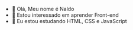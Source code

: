 - 👋 Olá, Meu nome é Naldo
- 👀 Estou interessado em aprender Front-end
- 🌱 Eu estou estudando HTML, CSS e JavaScript

<!---
jrNaldo/jrNaldo is a ✨ special ✨ repository because its `README.md` (this file) appears on your GitHub profile.
You can click the Preview link to take a look at your changes.
--->
